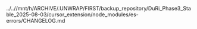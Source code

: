 ../..//mnt/h/ARCHIVE/.UNWRAP/FIRST/backup_repository/DuRi_Phase3_Stable_2025-08-03/cursor_extension/node_modules/es-errors/CHANGELOG.md